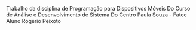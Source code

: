 Trabalho da disciplina de Programação para Dispositivos Móveis 
Do Curso de Análise e Desenvolvimento de Sistema 
Do Centro Paula Souza - Fatec
Aluno Rogério Peixoto
